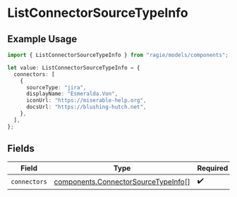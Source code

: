 # ListConnectorSourceTypeInfo

## Example Usage

```typescript
import { ListConnectorSourceTypeInfo } from "ragie/models/components";

let value: ListConnectorSourceTypeInfo = {
  connectors: [
    {
      sourceType: "jira",
      displayName: "Esmeralda.Von",
      iconUrl: "https://miserable-help.org",
      docsUrl: "https://blushing-hutch.net",
    },
  ],
};
```

## Fields

| Field                                                                                      | Type                                                                                       | Required                                                                                   | Description                                                                                |
| ------------------------------------------------------------------------------------------ | ------------------------------------------------------------------------------------------ | ------------------------------------------------------------------------------------------ | ------------------------------------------------------------------------------------------ |
| `connectors`                                                                               | [components.ConnectorSourceTypeInfo](../../models/components/connectorsourcetypeinfo.md)[] | :heavy_check_mark:                                                                         | N/A                                                                                        |